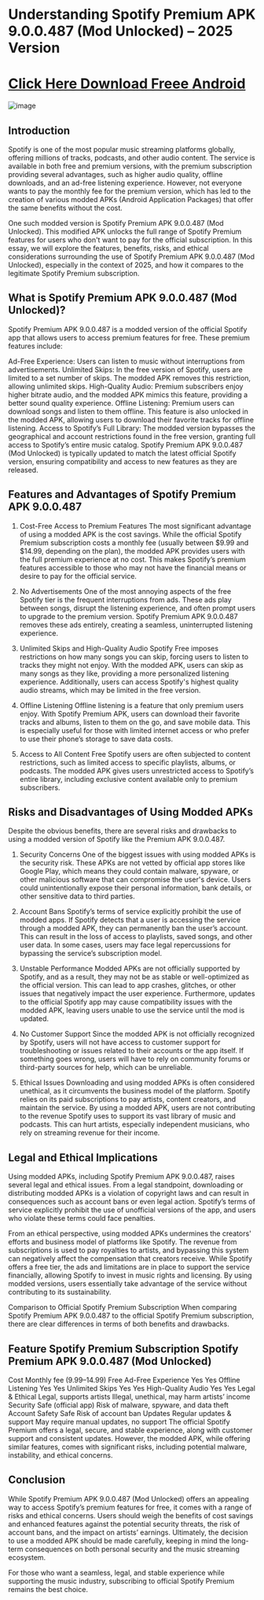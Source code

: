 # Understanding Spotify Premium APK 9.0.0.487 (Mod Unlocked) – 2025 Version

# [Click Here Download Freee Android](https://modfyp.com/spotify-premium-apk/)

![image](https://github.com/user-attachments/assets/6673d161-e60d-4dec-8c36-237689800d5e)

## Introduction

Spotify is one of the most popular music streaming platforms globally, offering millions of tracks, podcasts, and other audio content. The service is available in both free and premium versions, with the premium subscription providing several advantages, such as higher audio quality, offline downloads, and an ad-free listening experience. However, not everyone wants to pay the monthly fee for the premium version, which has led to the creation of various modded APKs (Android Application Packages) that offer the same benefits without the cost.

One such modded version is Spotify Premium APK 9.0.0.487 (Mod Unlocked). This modified APK unlocks the full range of Spotify Premium features for users who don't want to pay for the official subscription. In this essay, we will explore the features, benefits, risks, and ethical considerations surrounding the use of Spotify Premium APK 9.0.0.487 (Mod Unlocked), especially in the context of 2025, and how it compares to the legitimate Spotify Premium subscription.

## What is Spotify Premium APK 9.0.0.487 (Mod Unlocked)?

Spotify Premium APK 9.0.0.487 is a modded version of the official Spotify app that allows users to access premium features for free. These premium features include:

Ad-Free Experience: Users can listen to music without interruptions from advertisements.
Unlimited Skips: In the free version of Spotify, users are limited to a set number of skips. The modded APK removes this restriction, allowing unlimited skips.
High-Quality Audio: Premium subscribers enjoy higher bitrate audio, and the modded APK mimics this feature, providing a better sound quality experience.
Offline Listening: Premium users can download songs and listen to them offline. This feature is also unlocked in the modded APK, allowing users to download their favorite tracks for offline listening.
Access to Spotify’s Full Library: The modded version bypasses the geographical and account restrictions found in the free version, granting full access to Spotify’s entire music catalog.
Spotify Premium APK 9.0.0.487 (Mod Unlocked) is typically updated to match the latest official Spotify version, ensuring compatibility and access to new features as they are released.

## Features and Advantages of Spotify Premium APK 9.0.0.487

1. Cost-Free Access to Premium Features
The most significant advantage of using a modded APK is the cost savings. While the official Spotify Premium subscription costs a monthly fee (usually between $9.99 and $14.99, depending on the plan), the modded APK provides users with the full premium experience at no cost. This makes Spotify’s premium features accessible to those who may not have the financial means or desire to pay for the official service.

2. No Advertisements
One of the most annoying aspects of the free Spotify tier is the frequent interruptions from ads. These ads play between songs, disrupt the listening experience, and often prompt users to upgrade to the premium version. Spotify Premium APK 9.0.0.487 removes these ads entirely, creating a seamless, uninterrupted listening experience.

3. Unlimited Skips and High-Quality Audio
Spotify Free imposes restrictions on how many songs you can skip, forcing users to listen to tracks they might not enjoy. With the modded APK, users can skip as many songs as they like, providing a more personalized listening experience. Additionally, users can access Spotify's highest quality audio streams, which may be limited in the free version.

4. Offline Listening
Offline listening is a feature that only premium users enjoy. With Spotify Premium APK, users can download their favorite tracks and albums, listen to them on the go, and save mobile data. This is especially useful for those with limited internet access or who prefer to use their phone’s storage to save data costs.

5. Access to All Content
Free Spotify users are often subjected to content restrictions, such as limited access to specific playlists, albums, or podcasts. The modded APK gives users unrestricted access to Spotify’s entire library, including exclusive content available only to premium subscribers.

## Risks and Disadvantages of Using Modded APKs

Despite the obvious benefits, there are several risks and drawbacks to using a modded version of Spotify like the Premium APK 9.0.0.487.

1. Security Concerns
One of the biggest issues with using modded APKs is the security risk. These APKs are not vetted by official app stores like Google Play, which means they could contain malware, spyware, or other malicious software that can compromise the user's device. Users could unintentionally expose their personal information, bank details, or other sensitive data to third parties.

2. Account Bans
Spotify’s terms of service explicitly prohibit the use of modded apps. If Spotify detects that a user is accessing the service through a modded APK, they can permanently ban the user’s account. This can result in the loss of access to playlists, saved songs, and other user data. In some cases, users may face legal repercussions for bypassing the service’s subscription model.

3. Unstable Performance
Modded APKs are not officially supported by Spotify, and as a result, they may not be as stable or well-optimized as the official version. This can lead to app crashes, glitches, or other issues that negatively impact the user experience. Furthermore, updates to the official Spotify app may cause compatibility issues with the modded APK, leaving users unable to use the service until the mod is updated.

4. No Customer Support
Since the modded APK is not officially recognized by Spotify, users will not have access to customer support for troubleshooting or issues related to their accounts or the app itself. If something goes wrong, users will have to rely on community forums or third-party sources for help, which can be unreliable.

5. Ethical Issues
Downloading and using modded APKs is often considered unethical, as it circumvents the business model of the platform. Spotify relies on its paid subscriptions to pay artists, content creators, and maintain the service. By using a modded APK, users are not contributing to the revenue Spotify uses to support its vast library of music and podcasts. This can hurt artists, especially independent musicians, who rely on streaming revenue for their income.

## Legal and Ethical Implications

Using modded APKs, including Spotify Premium APK 9.0.0.487, raises several legal and ethical issues. From a legal standpoint, downloading or distributing modded APKs is a violation of copyright laws and can result in consequences such as account bans or even legal action. Spotify’s terms of service explicitly prohibit the use of unofficial versions of the app, and users who violate these terms could face penalties.

From an ethical perspective, using modded APKs undermines the creators' efforts and business model of platforms like Spotify. The revenue from subscriptions is used to pay royalties to artists, and bypassing this system can negatively affect the compensation that creators receive. While Spotify offers a free tier, the ads and limitations are in place to support the service financially, allowing Spotify to invest in music rights and licensing. By using modded versions, users essentially take advantage of the service without contributing to its sustainability.

Comparison to Official Spotify Premium Subscription
When comparing Spotify Premium APK 9.0.0.487 to the official Spotify Premium subscription, there are clear differences in terms of both benefits and drawbacks.

## Feature	Spotify Premium Subscription	Spotify Premium APK 9.0.0.487 (Mod Unlocked)

Cost	Monthly fee ($9.99–$14.99)	Free
Ad-Free Experience	Yes	Yes
Offline Listening	Yes	Yes
Unlimited Skips	Yes	Yes
High-Quality Audio	Yes	Yes
Legal & Ethical	Legal, supports artists	Illegal, unethical, may harm artists’ income
Security	Safe (official app)	Risk of malware, spyware, and data theft
Account Safety	Safe	Risk of account ban
Updates	Regular updates & support	May require manual updates, no support
The official Spotify Premium offers a legal, secure, and stable experience, along with customer support and consistent updates. However, the modded APK, while offering similar features, comes with significant risks, including potential malware, instability, and ethical concerns.

## Conclusion

While Spotify Premium APK 9.0.0.487 (Mod Unlocked) offers an appealing way to access Spotify’s premium features for free, it comes with a range of risks and ethical concerns. Users should weigh the benefits of cost savings and enhanced features against the potential security threats, the risk of account bans, and the impact on artists’ earnings. Ultimately, the decision to use a modded APK should be made carefully, keeping in mind the long-term consequences on both personal security and the music streaming ecosystem.

For those who want a seamless, legal, and stable experience while supporting the music industry, subscribing to official Spotify Premium remains the best choice.

